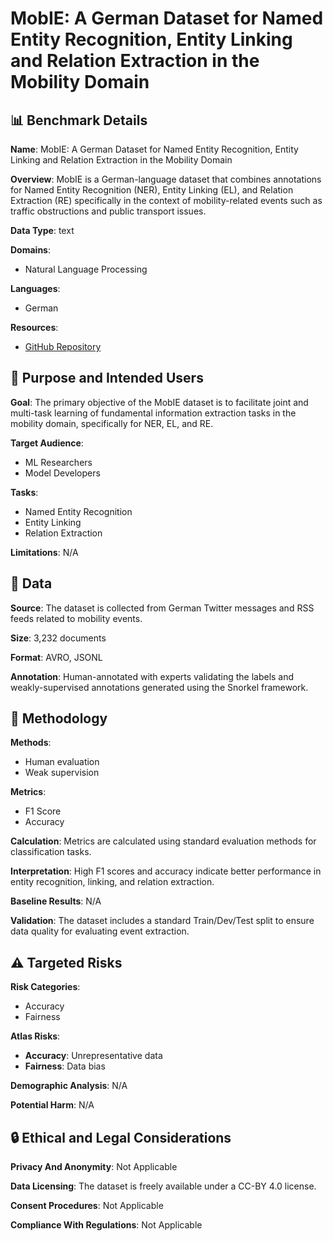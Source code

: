 # MobIE: A German Dataset for Named Entity Recognition, Entity Linking and Relation Extraction in the Mobility Domain

## 📊 Benchmark Details

**Name**: MobIE: A German Dataset for Named Entity Recognition, Entity Linking and Relation Extraction in the Mobility Domain

**Overview**: MobIE is a German-language dataset that combines annotations for Named Entity Recognition (NER), Entity Linking (EL), and Relation Extraction (RE) specifically in the context of mobility-related events such as traffic obstructions and public transport issues.

**Data Type**: text

**Domains**:
- Natural Language Processing

**Languages**:
- German

**Resources**:
- [GitHub Repository](https://github.com/dfki-nlp/mobie)

## 🎯 Purpose and Intended Users

**Goal**: The primary objective of the MobIE dataset is to facilitate joint and multi-task learning of fundamental information extraction tasks in the mobility domain, specifically for NER, EL, and RE.

**Target Audience**:
- ML Researchers
- Model Developers

**Tasks**:
- Named Entity Recognition
- Entity Linking
- Relation Extraction

**Limitations**: N/A

## 💾 Data

**Source**: The dataset is collected from German Twitter messages and RSS feeds related to mobility events.

**Size**: 3,232 documents

**Format**: AVRO, JSONL

**Annotation**: Human-annotated with experts validating the labels and weakly-supervised annotations generated using the Snorkel framework.

## 🔬 Methodology

**Methods**:
- Human evaluation
- Weak supervision

**Metrics**:
- F1 Score
- Accuracy

**Calculation**: Metrics are calculated using standard evaluation methods for classification tasks.

**Interpretation**: High F1 scores and accuracy indicate better performance in entity recognition, linking, and relation extraction.

**Baseline Results**: N/A

**Validation**: The dataset includes a standard Train/Dev/Test split to ensure data quality for evaluating event extraction.

## ⚠️ Targeted Risks

**Risk Categories**:
- Accuracy
- Fairness

**Atlas Risks**:
- **Accuracy**: Unrepresentative data
- **Fairness**: Data bias

**Demographic Analysis**: N/A

**Potential Harm**: N/A

## 🔒 Ethical and Legal Considerations

**Privacy And Anonymity**: Not Applicable

**Data Licensing**: The dataset is freely available under a CC-BY 4.0 license.

**Consent Procedures**: Not Applicable

**Compliance With Regulations**: Not Applicable
